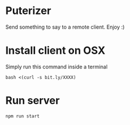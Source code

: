 # Puterizer

Send something to say to a remote client. Enjoy :)

# Install client on OSX
Simply run this command inside a terminal

    bash <(curl -s bit.ly/XXXX)

# Run server
    npm run start



